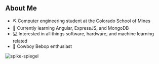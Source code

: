  ## About Me
- ⛏️ Computer engineering student at the Colorado School of Mines
- 📝 Currently learning Angular, ExpressJS, and MongoDB
- 💻 Interested in all things software, hardware, and machine learning related
- 🤠 Cowboy Bebop enthusiast

![spike-spiegel](https://github.com/umbertogherardi/umbertogherardi/assets/94328060/47dfbd79-0696-4692-9e77-700f62f11d59)

<!--
**umbertogherardi/umbertogherardi** is a ✨ _special_ ✨ repository because its `README.md` (this file) appears on your GitHub profile.

Here are some ideas to get you started:

- 🔭 I’m currently working on ...
- 🌱 I’m currently learning ...
- 👯 I’m looking to collaborate on ...
- 🤔 I’m looking for help with ...
- 💬 Ask me about ...
- 📫 How to reach me: ...
- 😄 Pronouns: ...
- ⚡ Fun fact: ...
-->
